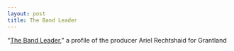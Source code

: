 ```yaml
---
layout: post
title: The Band Leader
---
```


“[The Band Leader](http://grantland.com/features/ariel-rechtshaid-producer-vampire-weekend-haim-sky-ferreira-snoop-lion-justin-bieber/),” a profile of the producer Ariel Rechtshaid for Grantland
